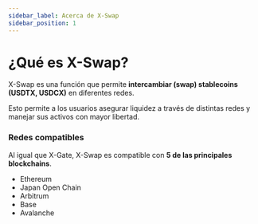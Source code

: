 ```yaml
---
sidebar_label: Acerca de X-Swap
sidebar_position: 1
---
```


# ¿Qué es X-Swap?

X-Swap es una función que permite **intercambiar (swap) stablecoins (USDTX, USDCX)** en diferentes redes.

Esto permite a los usuarios asegurar liquidez a través de distintas redes y manejar sus activos con mayor libertad.

### **Redes compatibles**

Al igual que X-Gate, X-Swap es compatible con **5 de las principales blockchains**.

- Ethereum
- Japan Open Chain
- Arbitrum
- Base
- Avalanche
